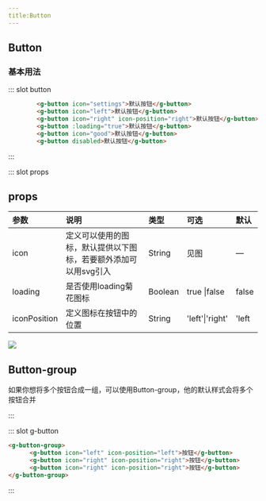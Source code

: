 ```yaml
---
title:Button
---
```

## Button
### 基本用法


<ClientOnly>
  <button-demo></button-demo>
</ClientOnly>

::: slot button
```html
        <g-button icon="settings">默认按钮</g-button>
        <g-button icon="left">默认按钮</g-button>
        <g-button icon="right" icon-position="right">默认按钮</g-button>
        <g-button :loading="true">默认按钮</g-button>
        <g-button icon="good">默认按钮</g-button>
        <g-button disabled>默认按钮</g-button>
```
:::

::: slot props
## props
| 参数 | 说明 |类型|可选|默认
| :-------- | :-------- | :-------- | :-------- | :-------- |
|icon|定义可以使用的图标，默认提供以下图标，若要额外添加可以用svg引入|String|见图| —|
|loading|是否使用loading菊花图标|Boolean|true \|false|false|
|iconPosition|定义图标在按钮中的位置|String|'left'\|'right'|'left|
![](https://user-gold-cdn.xitu.io/2020/3/31/1712f47b56c55b70?w=902&h=305&f=png&s=16294)

## Button-group

如果你想将多个按钮合成一组，可以使用Button-group，他的默认样式会将多个按钮合并

:::

::: slot g-button
```html
<g-button-group>
      <g-button icon="left" icon-position="left">按钮</g-button>
      <g-button icon="right" icon-position="right">按钮</g-button>
      <g-button icon="right" icon-position="right">按钮</g-button>
</g-button-group>
```
:::